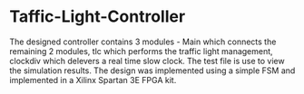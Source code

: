 # Taffic-Light-Controller
The designed controller contains 3 modules - Main which connects the remaining 2 modules, tlc which performs the traffic light management, clockdiv which delevers a real time slow clock.
The test file is use to view the simulation results.
The design was implemented using a simple FSM and implemented in a Xilinx Spartan 3E FPGA kit.
